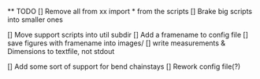 ** TODO
[] Remove all from xx import * from the scripts
[] Brake big scripts into smaller ones

[] Move support scripts into util subdir
[] Add a framename to config file
[] save figures with framename into images/
[] write measurements & Dimensions to textfile, not stdout

[] Add some sort of support for bend chainstays
[] Rework config file(?)